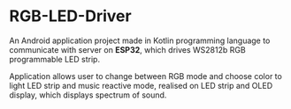 # RGB-LED-Driver

An Android application project made in Kotlin programming language to communicate with server on **ESP32**, which drives WS2812b RGB programmable LED strip.

Application allows user to change between RGB mode and choose color to light LED strip and music reactive mode, realised on LED strip and OLED display, which displays spectrum of sound.
